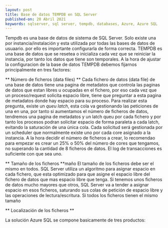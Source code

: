 ```yaml
---
layout: post
title: Base de datos TEMPDB en SQL Server
published-on: 20 Abril 2021
keywords: sqlserver, sql server, tempdb, databases, Azure, Azure SQL
---
```



Tempdb es una base de datos de sistema de SQL Server. Solo existe una por instancia/instalación y esta utilizada por todas las bases de datos de usuaario. por ello es importante configurarla de forma correcta. TEMPDB es una base de datos que se resetea o inicializa cada vez que se reiniciar la instancia, por tanto los datos que tiene son temporales. 
A la hora de ajustar la configuracion de la base de datos TEMPDB debemos fijarnos principalmente en tres factores:

** Número de ficheros (data files) **
Cada fichero de datos (data file) de una base de datos tiene una pagina de metadatos que controla las paginas de datos que estan libres u ocupadas en el fichero, por eso cada vez que un proceso/request solicita espacio libre, tiene que preguntar a esta pagina de metadatos donde hay espacio para su proceso. Para realizar esta pregunta, existe un *queu latch*, esta cola va gestionando las peticiones de una en una, por tanto si aumentamos el número de ficheros de datos, tendremos una pagina de metadatos y un latch queu por cada fichero y por tanto los procesos podran solicitar espacio de forma paraleta a cada latch, evitando la saturación de una única cola. Cada solicitud será gestionada por un scheduler que normalmente existe uno por cada core asignado a la instancia. A la hora decidir el número de ficheros a crear, lo recomendao para empezar es crear un 25% o 50% del número de cores que tengamos, no superando la cantidad de 8 ficheros de datos. El log de transacciones  es suficiente con que sea uno.

** Tamaño de los ficheros **maño
El tamaño de los ficheros debe ser el mismo en todos. SQL Server utiliza un algoritmo para asignar espacio en cada fichero, que esta optimizado para que asigne el espacio libre del fichero de datos que mas espacio libre que tenga. Si tenemos unos ficheros de datos mucho mayores que otros, SQL Server va a tender a asignar espacio en esos ficheros, saturando sus colas de petición de espacio libre y las operaciones de lectura/escritura. Si todos los ficheros tienen el mismo tamaño 

** Localización de los ficheros **

La solución Azure SQL se compone basicamente de tres productos:
